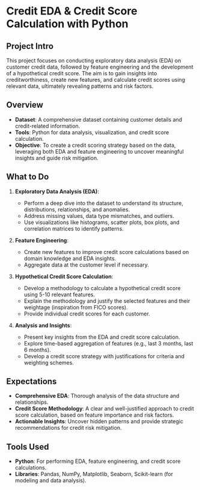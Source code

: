 # Credit EDA & Credit Score Calculation with Python

## Project Intro
This project focuses on conducting exploratory data analysis (EDA) on customer credit data, followed by feature engineering and the development of a hypothetical credit score. The aim is to gain insights into creditworthiness, create new features, and calculate credit scores using relevant data, ultimately revealing patterns and risk factors.

## Overview
- **Dataset**: A comprehensive dataset containing customer details and credit-related information.
- **Tools**: Python for data analysis, visualization, and credit score calculation.
- **Objective**: To create a credit scoring strategy based on the data, leveraging both EDA and feature engineering to uncover meaningful insights and guide risk mitigation.

## What to Do
1. **Exploratory Data Analysis (EDA)**:
   - Perform a deep dive into the dataset to understand its structure, distributions, relationships, and anomalies.
   - Address missing values, data type mismatches, and outliers.
   - Use visualizations like histograms, scatter plots, box plots, and correlation matrices to identify patterns.

2. **Feature Engineering**:
   - Create new features to improve credit score calculations based on domain knowledge and EDA insights.
   - Aggregate data at the customer level if necessary.

3. **Hypothetical Credit Score Calculation**:
   - Develop a methodology to calculate a hypothetical credit score using 5-10 relevant features.
   - Explain the methodology and justify the selected features and their weightage (inspiration from FICO scores).
   - Provide individual credit scores for each customer.

4. **Analysis and Insights**:
   - Present key insights from the EDA and credit score calculation.
   - Explore time-based aggregation of features (e.g., last 3 months, last 6 months).
   - Develop a credit score strategy with justifications for criteria and weighting schemes.

## Expectations
- **Comprehensive EDA**: Thorough analysis of the data structure and relationships.
- **Credit Score Methodology**: A clear and well-justified approach to credit score calculation, based on feature importance and risk factors.
- **Actionable Insights**: Uncover hidden patterns and provide strategic recommendations for credit risk mitigation.

## Tools Used
- **Python**: For performing EDA, feature engineering, and credit score calculations.
- **Libraries**: Pandas, NumPy, Matplotlib, Seaborn, Scikit-learn (for modeling and data analysis).

